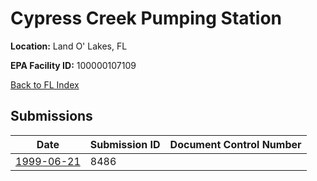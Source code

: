 # Cypress Creek Pumping Station

**Location:** Land O' Lakes, FL

**EPA Facility ID:** 100000107109

[Back to FL Index](../../index.md)

## Submissions

| Date | Submission ID | Document Control Number |
|------|--------------|-------------------------|
| [1999-06-21](submissions/8486.md) | 8486 |  |
